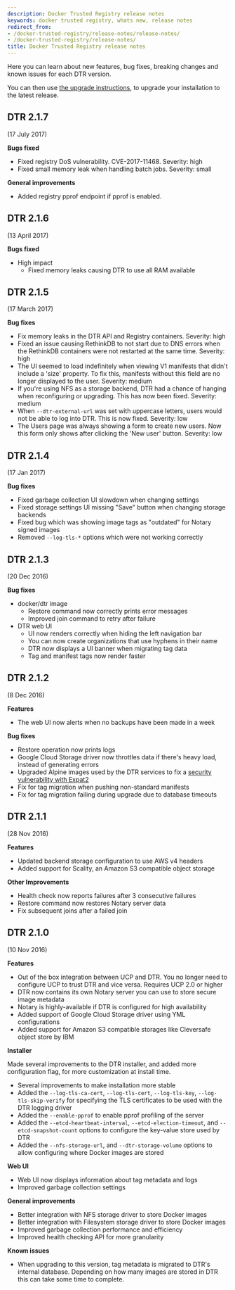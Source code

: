```yaml
---
description: Docker Trusted Registry release notes
keywords: docker trusted registry, whats new, release notes
redirect_from:
- /docker-trusted-registry/release-notes/release-notes/
- /docker-trusted-registry/release-notes/
title: Docker Trusted Registry release notes
---
```


Here you can learn about new features, bug fixes, breaking changes and
known issues for each DTR version.

You can then use [the upgrade instructions](install/upgrade.md),
to upgrade your installation to the latest release.

## DTR 2.1.7

(17 July 2017)

**Bugs fixed**

* Fixed registry DoS vulnerability.  CVE-2017-11468.  Severity: high
* Fixed small memory leak when handling batch jobs.  Severity: small

**General improvements**
* Added registry pprof endpoint if pprof is enabled.

## DTR 2.1.6

(13 April 2017)

**Bugs fixed**

* High impact
  * Fixed memory leaks causing DTR to use all RAM available

## DTR 2.1.5

(17 March 2017)

**Bug fixes**

* Fix memory leaks in the DTR API and Registry containers. Severity: high
* Fixed an issue causing RethinkDB to not start due to DNS errors when
the RethinkDB containers were not restarted at the same time. Severity: high
* The UI seemed to load indefinitely when viewing V1 manifests that didn't
include a 'size' property. To fix this, manifests without this field are no
longer displayed to the user. Severity: medium
* If you're using NFS as a storage backend, DTR had a chance of hanging when
reconfiguring or upgrading. This has now been fixed. Severity: medium
* When `--dtr-external-url` was set with uppercase letters, users would not be
able to log into DTR. This is now fixed. Severity: low
* The Users page was always showing a form to create new users. Now this form
only shows after clicking the 'New user' button. Severity: low


## DTR 2.1.4

(17 Jan 2017)

**Bug fixes**

* Fixed garbage collection UI slowdown when changing settings
* Fixed storage settings UI missing "Save" button when changing storage backends
* Fixed bug which was showing image tags as "outdated" for Notary signed images
* Removed `--log-tls-*` options which were not working correctly

## DTR 2.1.3

(20 Dec 2016)

**Bug fixes**

* docker/dtr image
  * Restore command now correctly prints error messages
  * Improved join command to retry after failure
* DTR web UI
  * UI now renders correctly when hiding the left navigation bar
  * You can now create organizations that use hyphens in their name
  * DTR now displays a UI banner when migrating tag data
  * Tag and manifest tags now render faster

## DTR 2.1.2

(8 Dec 2016)

**Features**

* The web UI now alerts when no backups have been made in a week


**Bug fixes**

* Restore operation now prints logs
* Google Cloud Storage driver now throttles data if there's heavy load, instead
of generating errors
* Upgraded Alpine images used by the DTR services to fix a [security
vulnerability with Expat2](https://cve.mitre.org/cgi-bin/cvename.cgi?name=CVE-2016-4472)
* Fix for tag migration when pushing non-standard manifests
* Fix for tag migration failing during upgrade due to database timeouts


## DTR 2.1.1

(28 Nov 2016)

**Features**

* Updated backend storage configuration to use AWS v4 headers
* Added support for Scality, an Amazon S3 compatible object storage

**Other Improvements**

* Health check now reports failures after 3 consecutive failures
* Restore command now restores Notary server data
* Fix subsequent joins after a failed join


## DTR 2.1.0

(10 Nov 2016)

**Features**

* Out of the box integration between UCP and DTR. You no longer need to
configure UCP to trust DTR and vice versa. Requires UCP 2.0 or higher
* DTR now contains its own Notary server you can use to store secure image
metadata
* Notary is highly-available if DTR is configured for high availability
* Added support of Google Cloud Storage driver using YML configurations
* Added support for Amazon S3 compatible storages like Cleversafe object store
by IBM

**Installer**

Made several improvements to the DTR installer, and added more configuration
flag, for more customization at install time.

* Several improvements to make installation more stable
* Added the `--log-tls-ca-cert`, `--log-tls-cert`, `--log-tls-key`,
`--log-tls-skip-verify` for specifying the TLS certificates to be used
with the DTR logging driver
* Added the `--enable-pprof` to enable pprof profiling of the server
* Added the `--etcd-heartbeat-interval`, `--etcd-election-timeout`, and
`--etcd-snapshot-count` options to configure the key-value store used by DTR
* Added the  `--nfs-storage-url`, and `--dtr-storage-volume` options to allow
configuring where Docker images are stored

**Web UI**

* Web UI now displays information about tag metadata and logs
* Improved garbage collection settings

**General improvements**

* Better integration with NFS storage driver to store Docker images
* Better integration with Filesystem storage driver to store Docker images
* Improved garbage collection performance and efficiency
* Improved health checking API for more granularity

**Known issues**

* When upgrading to this version, tag metadata is migrated to DTR's internal
database. Depending on how many images are stored in DTR this can take some
time to complete.
